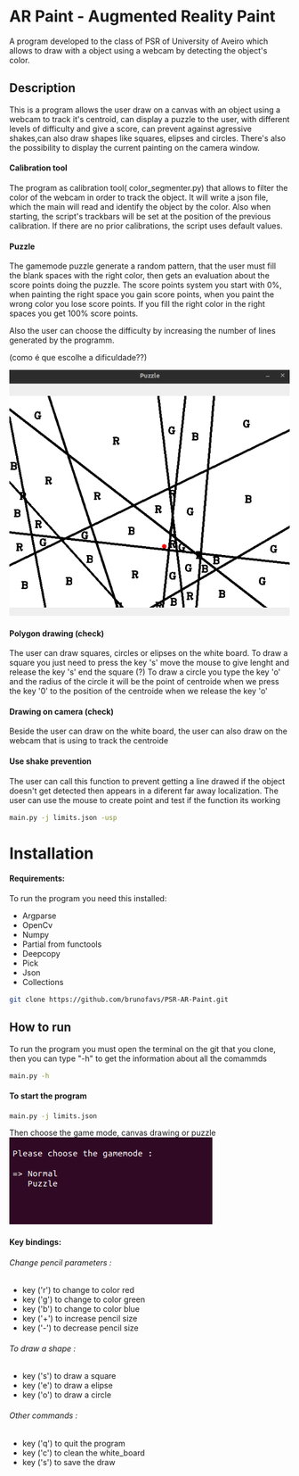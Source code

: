 
# AR Paint - Augmented Reality Paint
A program developed to the class of PSR of University of Aveiro which allows to draw with a object using a webcam by detecting the object's color.


## Description

This is a program  allows the user draw on a canvas with an object using a webcam to track it's centroid, can  display a puzzle to the user, with different levels of difficulty and give a score, can prevent against agressive shakes,can also draw shapes like squares, elipses and circles.
There's also the possibility to display the current painting on the camera window.

#### Calibration tool
The program as calibration tool( color_segmenter.py) that allows to filter the color of the webcam in order to track the object.
It will write a json file, which the main will read and identify the object by the color.
Also when starting, the script's trackbars will be set at the position of the previous calibration. If there are no prior calibrations, the script uses default values.


#### Puzzle
The gamemode puzzle generate a random pattern, that the user must fill the blank spaces with the right color, then gets an evaluation about the score points doing the puzzle.
The score points system you start with 0%, when painting the right space you gain score points, when you paint the wrong color you lose score points. If you fill the right color in the right spaces you get 100% score points.

Also the user can choose the difficulty by increasing the number of lines generated by the programm.

(como é que escolhe a dificuldade??)

![](images/puzzle.png)

#### Polygon drawing (check)

The user can draw squares, circles or elipses on the white board. To draw a square you just need to press the key 's' move the mouse to give lenght and release the key 's' end the square (?)
To draw a circle you type the key 'o' and the radius of the circle it will be the point of centroide when we press the key '0' to the position of the centroide when we release the key 'o'

#### Drawing on camera (check)

Beside the user can draw on the white board, the user can also draw on the webcam that is using to track the centroide



#### Use shake prevention
The user can call this function to prevent getting a line drawed if the object doesn't get detected then appears in a diferent far away localization. The user can use the mouse to create point and test if the function its working

```bash
main.py -j limits.json -usp 
```
# Installation

#### Requirements: 

To run the program you need this installed:
- Argparse
- OpenCv
- Numpy
- Partial from functools
- Deepcopy
- Pick
- Json
- Collections

``` bash
git clone https://github.com/brunofavs/PSR-AR-Paint.git
```

## How to run

To run the program you must open the terminal on the git that you clone, then you can type "-h" to get the information about all the comammds

```bash
main.py -h 
```
#### To start the program 

```bash
main.py -j limits.json
```
 Then choose the game mode, canvas drawing or puzzle
![](images/choose_game.png)

#### Key bindings:

###### Change pencil parameters :

- key ('r') to change to color red
- key ('g') to change to color green
- key ('b') to change to color blue
- key ('+') to increase pencil size
- key ('-') to decrease pencil size

  
###### To draw a shape :

- key ('s') to draw a square
- key ('e') to draw a elipse
- key ('o') to draw a circle

###### Other commands :

- key ('q') to quit the program
- key ('c') to clean the white_board
- key ('s') to save the draw